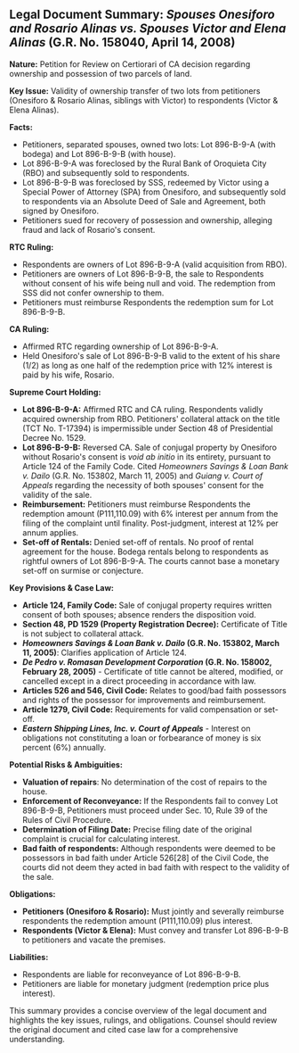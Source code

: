 ## Legal Document Summary: *Spouses Onesiforo and Rosario Alinas vs. Spouses Victor and Elena Alinas* (G.R. No. 158040, April 14, 2008)

**Nature:** Petition for Review on Certiorari of CA decision regarding ownership and possession of two parcels of land.

**Key Issue:** Validity of ownership transfer of two lots from petitioners (Onesiforo & Rosario Alinas, siblings with Victor) to respondents (Victor & Elena Alinas).

**Facts:**

*   Petitioners, separated spouses, owned two lots: Lot 896-B-9-A (with bodega) and Lot 896-B-9-B (with house).
*   Lot 896-B-9-A was foreclosed by the Rural Bank of Oroquieta City (RBO) and subsequently sold to respondents.
*   Lot 896-B-9-B was foreclosed by SSS, redeemed by Victor using a Special Power of Attorney (SPA) from Onesiforo, and subsequently sold to respondents via an Absolute Deed of Sale and Agreement, both signed by Onesiforo.
*   Petitioners sued for recovery of possession and ownership, alleging fraud and lack of Rosario's consent.

**RTC Ruling:**

*   Respondents are owners of Lot 896-B-9-A (valid acquisition from RBO).
*   Petitioners are owners of Lot 896-B-9-B, the sale to Respondents without consent of his wife being null and void. The redemption from SSS did not confer ownership to them.
*   Petitioners must reimburse Respondents the redemption sum for Lot 896-B-9-B.

**CA Ruling:**

*   Affirmed RTC regarding ownership of Lot 896-B-9-A.
*   Held Onesiforo's sale of Lot 896-B-9-B valid to the extent of his share (1/2) as long as one half of the redemption price with 12% interest is paid by his wife, Rosario.

**Supreme Court Holding:**

*   **Lot 896-B-9-A:** Affirmed RTC and CA ruling. Respondents validly acquired ownership from RBO. Petitioners' collateral attack on the title (TCT No. T-17394) is impermissible under Section 48 of Presidential Decree No. 1529.
*   **Lot 896-B-9-B:** Reversed CA. Sale of conjugal property by Onesiforo without Rosario's consent is *void ab initio* in its entirety, pursuant to Article 124 of the Family Code. Cited *Homeowners Savings & Loan Bank v. Dailo* (G.R. No. 153802, March 11, 2005) and *Guiang v. Court of Appeals* regarding the necessity of both spouses' consent for the validity of the sale.
*   **Reimbursement:** Petitioners must reimburse Respondents the redemption amount (P111,110.09) with 6% interest per annum from the filing of the complaint until finality. Post-judgment, interest at 12% per annum applies.
*   **Set-off of Rentals:** Denied set-off of rentals. No proof of rental agreement for the house. Bodega rentals belong to respondents as rightful owners of Lot 896-B-9-A. The courts cannot base a monetary set-off on surmise or conjecture.

**Key Provisions & Case Law:**

*   **Article 124, Family Code:** Sale of conjugal property requires written consent of both spouses; absence renders the disposition void.
*   **Section 48, PD 1529 (Property Registration Decree):** Certificate of Title is not subject to collateral attack.
*   ***Homeowners Savings & Loan Bank v. Dailo* (G.R. No. 153802, March 11, 2005)**: Clarifies application of Article 124.
*    ***De Pedro v. Romasan Development Corporation* (G.R. No. 158002, February 28, 2005)** - Certificate of title cannot be altered, modified, or cancelled except in a direct proceeding in accordance with law.
*   **Articles 526 and 546, Civil Code:** Relates to good/bad faith possessors and rights of the possessor for improvements and reimbursement.
*   **Article 1279, Civil Code:** Requirements for valid compensation or set-off.
*   ***Eastern Shipping Lines, Inc. v. Court of Appeals*** - Interest on obligations not constituting a loan or forbearance of money is six percent (6%) annually.

**Potential Risks & Ambiguities:**

*   **Valuation of repairs**: No determination of the cost of repairs to the house.
*   **Enforcement of Reconveyance:**  If the Respondents fail to convey Lot 896-B-9-B, Petitioners must proceed under Sec. 10, Rule 39 of the Rules of Civil Procedure.
*   **Determination of Filing Date:** Precise filing date of the original complaint is crucial for calculating interest.
*   **Bad faith of respondents:** Although respondents were deemed to be possessors in bad faith under Article 526[28] of the Civil Code, the courts did not deem they acted in bad faith with respect to the validity of the sale.

**Obligations:**

*   **Petitioners (Onesiforo & Rosario):** Must jointly and severally reimburse respondents the redemption amount (P111,110.09) plus interest.
*   **Respondents (Victor & Elena):** Must convey and transfer Lot 896-B-9-B to petitioners and vacate the premises.

**Liabilities:**

*   Respondents are liable for reconveyance of Lot 896-B-9-B.
*   Petitioners are liable for monetary judgment (redemption price plus interest).

This summary provides a concise overview of the legal document and highlights the key issues, rulings, and obligations. Counsel should review the original document and cited case law for a comprehensive understanding.
